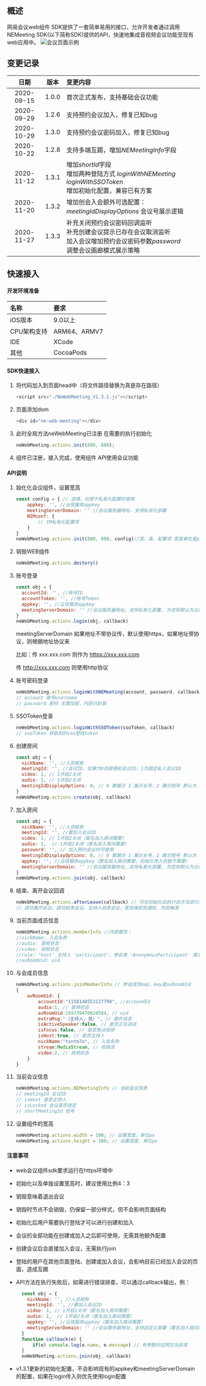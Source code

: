 ## 概述

网易会议web组件 SDK提供了一套简单易用的接口，允许开发者通过调用NEMeeting SDK(以下简称SDK)提供的API，快速地集成音视频会议功能至现有web应用中。
![会议页面示例](images/Lark20200915225519.png)

## 变更记录

| 日期 | 版本 | 变更内容 |
| :------: | :------: | :------- |
| 2020-09-15  | 1.0.0 | 首次正式发布，支持基础会议功能 |
| 2020-09-29  | 1.2.6 | 支持预约会议加入，修复已知bug |
| 2020-10-29  | 1.3.0 | 支持预约会议密码加入，修复已知bug |
| 2020-10-22 | 1.2.8 | 支持多端互踢，增加*NEMeetingInfo*字段
| 2020-11-12 | 1.3.1 | 增加*shortId*字段  <br>  增加两种登陆方式 *loginWithNEMeeting* *loginWithSSOToken* <br> 增加初始化配置，兼容已有方案|
| 2020-11-20 | 1.3.2 | 增加创会入会额外可选配置： *meetingIdDisplayOptions* 会议号展示逻辑 |
| 2020-11-27 | 1.3.3 | 补充关闭预约会议密码回调监听 <br> 补充创建会议提示已存在会议取消监听 <br> 加入会议增加预约会议密码参数*password* <br> 调整会议画廊模式展示策略 |

## 快速接入

#### 开发环境准备

| 名称 | 要求 |
| :------ | :------ |
| iOS版本 | 9.0以上 |
| CPU架构支持 | ARM64、ARMV7 |
| IDE | XCode |
| 其他 | CocoaPods |

#### SDK快速接入

1. 将代码加入到页面head中（将文件路径替换为真是存在路径）

    ```js
    <script src="./NeWebMeeting_V1.3.1.js"></script>
    ```

2. 页面添加dom

    ```js
    <div id="ne-web-meeting"></div>
    ```

3. 此时全局方法neWebMeeting已注册 在需要的执行初始化

    ```js
    neWebMeeting.actions.init(800, 800);
    ```

4. 组件已注册，接入完成，使用组件 API使用会议功能

#### API说明

1. 始化化会议组件，设置宽高

    ```js
    const config = { // 选填，仅限于私有化配置时使用
        appkey: '', //云信服务appkey
        meetingServerDomain: '' //会议服务器地址，支持私有化部署
        NIMconf: {
            // IM私有化配置项
        }
    }
    neWebMeeting.actions.init(800, 800, config)//宽，高，配置项 宽高单位是px，建议比例4：3
    ```

2. 销毁WEB组件

    ```js
    neWebMeeting.actions.destory()
    ```

3. 账号登录

    ```js
    const obj = {
      accountId: '', //账号ID
      accountToken: '', //账号Token
      appkey: '', //云信服务appkey
      meetingServerDomain: '' //会议服务器地址，支持私有化部署, 为空则默认为云信线上服务器
    }
    neWebMeeting.actions.login(obj, callback)
    ```

    meetingServerDomain 如果地址不带协议传，默认使用https，如果地址带协议，则根据地址协议来

    比如：传 xxx.xxx.com 则作为 https://xxx.xxx.com

    传 http://xxx.xxx.com 则使用http协议

4. 账号密码登录

    ```js
    neWebMeeting.actions.loginWithNEMeeting(account, password, callback)
    // account 账号username
    // password 密码 无需加密，内部已封装
    ```

5. SSOToken登录

    ```js
    neWebMeeting.actions.loginWithSSOToken(ssoToken, callback)
    // ssoToken 获取到的sso登陆token
    ```

6. 创建房间

    ```js
    const obj = {
      nickName: '', //人员昵称
      meetingId: '', //会议ID，如果为0则是随机会议ID，1为固定私人会议ID
      video: 1, // 1开启2关闭
      audio: 1, // 1开启2关闭
      meetingIdDisplayOptions: 0, // 0 都展示 1 展示长号，2 展示短号 默认为 0
    }
    neWebMeeting.actions.create(obj, callback)
    ```

7. 加入房间

    ```js
    const obj = {
      nickName: '', //人员昵称
      meetingId: '', //要加入会议ID
      video: 1, // 1开启2关闭（匿名加入房间需要）
      audio: 1,  // 1开启2关闭（匿名加入房间需要）
      password: '', // 加入预约会议时可使用
      meetingIdDisplayOptions: 0, // 0 都展示 1 展示长号，2 展示短号 默认为 0
      appkey: '', //云信服务appkey（匿名加入房间需要，初始化传入则暂不需要）
      meetingServerDomain: '' //会议服务器地址，支持私有化部署, 为空则默认为云信线上服务器（匿名加入房间需要）
    }
    neWebMeeting.actions.join(obj, callback)
    ```

8. 结束、离开会议回调

    ```js
    neWebMeeting.actions.afterLeave(callback) // 可在初始化后执行该方法进行注册
    // 成功离开会议，成功结束会议，主持人结束会议，其他端收到通知，均会触发
    ```

9. 当前页面成员信息

    ```js
    neWebMeeting.actions.memberInfo //内部属性：
    //nickName: 入会名称
    //audio: 音频状态
    //video: 视频状态
    //role: ‘host’ 主持人 'participant'、参会者 'AnonymousParticipant' 匿名参会者
    //avRoomUid: uid
    ```

10. 与会成员信息

    ```js
    neWebMeeting.actions.joinMemberInfo // 参会成员map，key是avRoomUid
    {
        avRoomUid: {
            accountId:"1158148553127790", //accoundId
            audio:1, // 音频状态
            avRoomUid:159739470024584, // uid
            extraMsg:"（主持人，我）", // 额外信息
            isActiveSpeaker:false, // 是否正在讲话
            isFocus:false, // 是否焦点视频
            isHost:true, // 是否主持人
            nickName:"txntm7o", // 入会名称
            stream:MediaStream, // 视频流
            video:2, // 视频状态
        }
    }
    ```

11. 当前会议信息

    ```js
    neWebMeeting.actions.NEMeetingInfo // 当前会议信息
    // meetingId 会议ID
    // isHost 是否主持人
    // isLocked 会议是否锁定
    // shortMeetingId 短号
    ```

12. 设置组件的宽高

    ```js
    neWebMeeting.actions.width = 100; // 设置宽度，单位px
    neWebMeeting.actions.height = 100; // 设置高度，单位px
    ```

#### 注意事项

- web会议组件sdk要求运行在https环境中
- 初始化以及单独设置宽高时，建议使用比例4：3
- 销毁意味着退出会议
- 销毁时节点不会销毁，仍保留一部分样式，但不会影响页面结构
- 初始化后用户需要执行登陆才可以进行创建和加入
- 会议的全部功能在创建或加入之后即可使用，无需其他额外配置
- 创建会议后会直接加入会议，无需执行join
- 登陆的用户在其他页面登陆、创建或加入会议，会影响目前已经加入会议的页面，造成互踢
- API方法在执行失败后，如需进行错误排查，可以通过callback输出，例：

  ```js
    const obj = {
      nickName: '', //人员昵称
      meetingId: '', //要加入会议ID
      video: 1, // 1开启2关闭（匿名加入房间需要）
      audio: 1,  // 1开启2关闭（匿名加入房间需要）
      appkey: '', //云信服务appkey（匿名加入房间需要）
      meetingServerDomain: '' //会议服务器地址，支持自定义部署（匿名加入房间需要）
    }
    function callback(e) {
        if(e) console.log(e.name, e.message) // 有参数时证明方法异常
    }
    neWebMeeting.actions.join(obj, callback)
  ```
  
- v1.3.1更新的初始化配置，不会影响现有的appkey和meetingServerDomain的配置，如果在login传入则优先使用login配置
